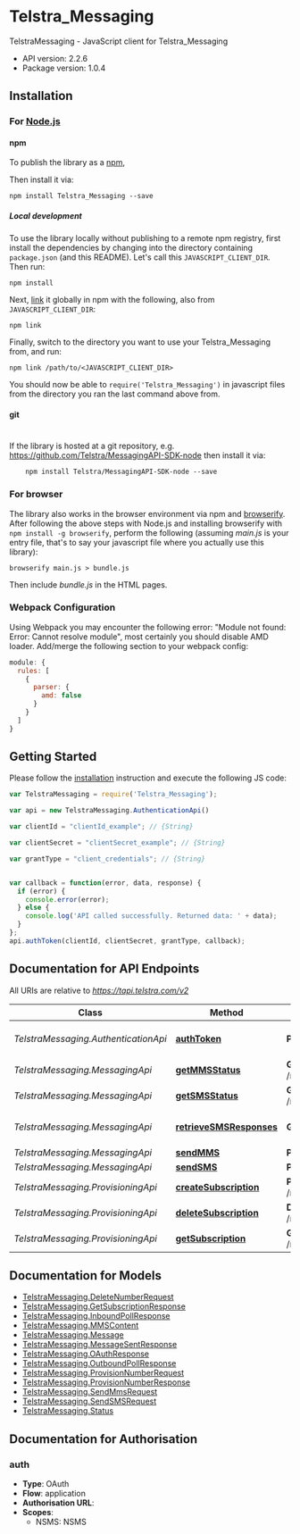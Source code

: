 # Telstra_Messaging

TelstraMessaging - JavaScript client for Telstra_Messaging

- API version: 2.2.6
- Package version: 1.0.4

## Installation

### For [Node.js](https://nodejs.org/)

#### npm

To publish the library as a [npm](https://www.npmjs.com/),

Then install it via:

```shell
npm install Telstra_Messaging --save
```

##### Local development

To use the library locally without publishing to a remote npm registry, first install the dependencies by changing 
into the directory containing `package.json` (and this README). Let's call this `JAVASCRIPT_CLIENT_DIR`. Then run:

```shell
npm install
```

Next, [link](https://docs.npmjs.com/cli/link) it globally in npm with the following, also from `JAVASCRIPT_CLIENT_DIR`:

```shell
npm link
```

Finally, switch to the directory you want to use your Telstra_Messaging from, and run:

```shell
npm link /path/to/<JAVASCRIPT_CLIENT_DIR>
```

You should now be able to `require('Telstra_Messaging')` in javascript files from the directory you ran the last 
command above from.

#### git
#
If the library is hosted at a git repository, e.g.
https://github.com/Telstra/MessagingAPI-SDK-node
then install it via:

```shell
    npm install Telstra/MessagingAPI-SDK-node --save
```

### For browser

The library also works in the browser environment via npm and [browserify](http://browserify.org/). After following
the above steps with Node.js and installing browserify with `npm install -g browserify`,
perform the following (assuming *main.js* is your entry file, that's to say your javascript file where you actually 
use this library):

```shell
browserify main.js > bundle.js
```

Then include *bundle.js* in the HTML pages.

### Webpack Configuration

Using Webpack you may encounter the following error: "Module not found: Error:
Cannot resolve module", most certainly you should disable AMD loader. Add/merge
the following section to your webpack config:

```javascript
module: {
  rules: [
    {
      parser: {
        amd: false
      }
    }
  ]
}
```

## Getting Started

Please follow the [installation](#installation) instruction and execute the following JS code:

```javascript
var TelstraMessaging = require('Telstra_Messaging');

var api = new TelstraMessaging.AuthenticationApi()

var clientId = "clientId_example"; // {String} 

var clientSecret = "clientSecret_example"; // {String} 

var grantType = "client_credentials"; // {String} 


var callback = function(error, data, response) {
  if (error) {
    console.error(error);
  } else {
    console.log('API called successfully. Returned data: ' + data);
  }
};
api.authToken(clientId, clientSecret, grantType, callback);

```

## Documentation for API Endpoints

All URIs are relative to *https://tapi.telstra.com/v2*

Class | Method | HTTP request | Description
------------ | ------------- | ------------- | -------------
*TelstraMessaging.AuthenticationApi* | [**authToken**](docs/AuthenticationApi.md#authToken) | **POST** /oauth/token | Generate OAuth2 token
*TelstraMessaging.MessagingApi* | [**getMMSStatus**](docs/MessagingApi.md#getMMSStatus) | **GET** /messages/mms/{messageid}/status | Get MMS Status
*TelstraMessaging.MessagingApi* | [**getSMSStatus**](docs/MessagingApi.md#getSMSStatus) | **GET** /messages/sms/{messageId}/status | Get SMS Status
*TelstraMessaging.MessagingApi* | [**retrieveSMSResponses**](docs/MessagingApi.md#retrieveSMSResponses) | **GET** /messages/sms | Retrieve SMS Responses
*TelstraMessaging.MessagingApi* | [**sendMMS**](docs/MessagingApi.md#sendMMS) | **POST** /messages/mms | Send MMS
*TelstraMessaging.MessagingApi* | [**sendSMS**](docs/MessagingApi.md#sendSMS) | **POST** /messages/sms | Send SMS
*TelstraMessaging.ProvisioningApi* | [**createSubscription**](docs/ProvisioningApi.md#createSubscription) | **POST** /messages/provisioning/subscriptions | Create Subscription
*TelstraMessaging.ProvisioningApi* | [**deleteSubscription**](docs/ProvisioningApi.md#deleteSubscription) | **DELETE** /messages/provisioning/subscriptions | Delete Subscription
*TelstraMessaging.ProvisioningApi* | [**getSubscription**](docs/ProvisioningApi.md#getSubscription) | **GET** /messages/provisioning/subscriptions | Get Subscription


## Documentation for Models

 - [TelstraMessaging.DeleteNumberRequest](docs/DeleteNumberRequest.md)
 - [TelstraMessaging.GetSubscriptionResponse](docs/GetSubscriptionResponse.md)
 - [TelstraMessaging.InboundPollResponse](docs/InboundPollResponse.md)
 - [TelstraMessaging.MMSContent](docs/MMSContent.md)
 - [TelstraMessaging.Message](docs/Message.md)
 - [TelstraMessaging.MessageSentResponse](docs/MessageSentResponse.md)
 - [TelstraMessaging.OAuthResponse](docs/OAuthResponse.md)
 - [TelstraMessaging.OutboundPollResponse](docs/OutboundPollResponse.md)
 - [TelstraMessaging.ProvisionNumberRequest](docs/ProvisionNumberRequest.md)
 - [TelstraMessaging.ProvisionNumberResponse](docs/ProvisionNumberResponse.md)
 - [TelstraMessaging.SendMmsRequest](docs/SendMmsRequest.md)
 - [TelstraMessaging.SendSMSRequest](docs/SendSMSRequest.md)
 - [TelstraMessaging.Status](docs/Status.md)


## Documentation for Authorisation


### auth

- **Type**: OAuth
- **Flow**: application
- **Authorisation URL**: 
- **Scopes**: 
  - NSMS: NSMS

